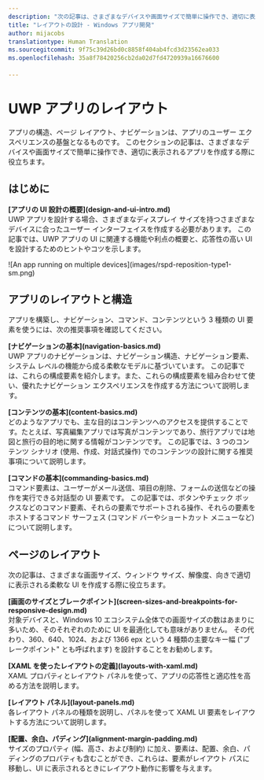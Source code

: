 ```yaml
---
description: "次の記事は、さまざまなデバイスや画面サイズで簡単に操作でき、適切に表示される UWP アプリを設計およびコーディングする際に役立ちます。"
title: "レイアウトの設計 - Windows アプリ開発"
author: mijacobs
translationtype: Human Translation
ms.sourcegitcommit: 9f75c39d26bd0c8858f404ab4fcd3d23562ea033
ms.openlocfilehash: 35a8f78420256cb2da02d7fd4720939a16676600

---
```


<link rel="stylesheet" href="https://az835927.vo.msecnd.net/sites/uwp/Resources/css/custom.css"> 

<div class="uwpd-banner">
<h1 class="uwpd-ruledheader">UWP アプリのレイアウト</h1>
</div>

アプリの構造、ページ レイアウト、ナビゲーションは、アプリのユーザー エクスペリエンスの基盤となるものです。 このセクションの記事は、さまざまなデバイスや画面サイズで簡単に操作でき、適切に表示されるアプリを作成する際に役立ちます。

## はじめに

<div class="side-by-side">
<div class="side-by-side-content">
  <div class="side-by-side-content-left">
  <p><b>[アプリの UI 設計の概要](design-and-ui-intro.md)</b><br />
UWP アプリを設計する場合、さまざまなディスプレイ サイズを持つさまざまなデバイスに合ったユーザー インターフェイスを作成する必要があります。 この記事では、UWP アプリの UI に関連する機能や利点の概要と、応答性の高い UI を設計するためのヒントやコツを示します。 </p>
  </div>
  <div class="side-by-side-content-right">
    ![An app running on multiple devices](images/rspd-reposition-type1-sm.png)
  </div>
</div>
</div>

## アプリのレイアウトと構造
アプリを構築し、ナビゲーション、コマンド、コンテンツという 3 種類の UI 要素を使うには、次の推奨事項を確認してください。

<div class="side-by-side">
<div class="side-by-side-content">
  <div class="side-by-side-content-left">
<p>
<b>[ナビゲーションの基本](navigation-basics.md)</b><br/>
UWP アプリのナビゲーションは、ナビゲーション構造、ナビゲーション要素、システム レベルの機能から成る柔軟なモデルに基づいています。 この記事では、これらの構成要素を紹介します。また、これらの構成要素を組み合わせて使い、優れたナビゲーション エクスペリエンスを作成する方法について説明します。
</p>
<p>
<b>[コンテンツの基本](content-basics.md)</b><br/>
どのようなアプリでも、主な目的はコンテンツへのアクセスを提供することです。たとえば、写真編集アプリでは写真がコンテンツであり、旅行アプリでは地図と旅行の目的地に関する情報がコンテンツです。 この記事では、3 つのコンテンツ シナリオ (使用、作成、対話式操作) でのコンテンツの設計に関する推奨事項について説明します。
</p> 
  </div>
  <div class="side-by-side-content-right">
<p><b>[コマンドの基本](commanding-basics.md)</b> <br />
コマンド要素は、ユーザーがメール送信、項目の削除、フォームの送信などの操作を実行できる対話型の UI 要素です。 この記事では、ボタンやチェック ボックスなどのコマンド要素、それらの要素でサポートされる操作、それらの要素をホストするコマンド サーフェス (コマンド バーやショートカット メニューなど) について説明します。</p>
  </div>
</div>
</div>

## ページのレイアウト 
次の記事は、さまざまな画面サイズ、ウィンドウ サイズ、解像度、向きで適切に表示される柔軟な UI を作成する際に役立ちます。 


<div class="side-by-side">
<div class="side-by-side-content">
  <div class="side-by-side-content-left">
   <p><b>[画面のサイズとブレークポイント](screen-sizes-and-breakpoints-for-responsive-design.md)</b><br/>
対象デバイスと、Windows 10 エコシステム全体での画面サイズの数はあまりに多いため、そのそれぞれのために UI を最適化しても意味がありません。 その代わり、360、640、1024、および 1366 epx という 4 種類の主要なキー幅 ("ブレークポイント" とも呼ばれます) を設計することをお勧めします。</p>
  </div>
  <div class="side-by-side-content-right">
 <p><b>[XAML を使ったレイアウトの定義](layouts-with-xaml.md)</b> <br/>
XAML プロパティとレイアウト パネルを使って、アプリの応答性と適応性を高める方法を説明します。</p>
  </div>
</div>
</div>
<div class="side-by-side">
<div class="side-by-side-content">
  <div class="side-by-side-content-left">
   <p><b>[レイアウト パネル](layout-panels.md)</b> <br />
各レイアウト パネルの種類を説明し、パネルを使って XAML UI 要素をレイアウトする方法について説明します。</p>
  </div>
  <div class="side-by-side-content-right">
 <p><b>[配置、余白、パディング](alignment-margin-padding.md)</b> <br />
サイズのプロパティ (幅、高さ、および制約) に加え、要素は、配置、余白、パディングのプロパティも含むことができ、これらは、要素がレイアウト パスに移動し、UI に表示されるときにレイアウト動作に影響を与えます。</p> 
  </div>
</div>
</div>





<!--HONumber=Jun16_HO4-->


